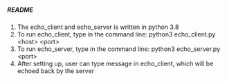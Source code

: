 ##### README
1) The echo_client and echo_server is written in python 3.8
2) To run echo_client, type in the command line: python3 echo_client.py \<host> \<port>
3) To run echo_server, type in the command line: python3 echo_server.py \<port>
4) After setting up, user can type message in echo_client, which will be echoed back by the server


